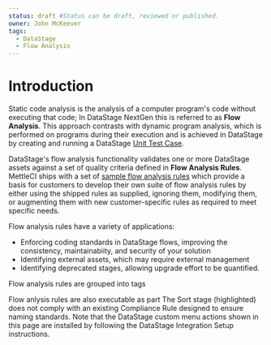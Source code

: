 ```yaml
---
status: draft #Status can be draft, reviewed or published.
owner: John McKeever
tags:
  - DataStage
  - Flow Analysis
---
```

# Introduction

Static code analysis is the analysis of a computer program's code without executing that code; In DataStage NextGen this is referred to as **Flow Analysis**.  This approach contrasts with dynamic program analysis, which is performed on programs during their execution and is achieved in DataStage by creating and running a DataStage [Unit Test Case](../testing/testing-datastage-flows.md).  

DataStage's flow analysis functionality validates one or more DataStage assets against a set of quality criteria defined in **Flow Analysis Rules**.  MettleCI ships with a set of [sample flow analysis rules](flow_rules.md) which provide a basis for customers to develop their own suite of flow analysis rules by either using the shipped rules as supplied, ignoring them, modifying them, or augmenting them with new customer-specific rules as required to meet specific needs.  

Flow analysis rules have a variety of applications:

- Enforcing coding standards in DataStage flows, improving the consistency, maintainabiity, and security of your solution
- Identifying external assets, which may require external management
- Identifying deprecated stages, allowing upgrade effort to be quantified.

Flow analysis rules are grouped into tags


Flow anlysis rules are also executable as part 
The Sort stage (highlighted) does not comply with an existing Compliance Rule designed to ensure naming standards.  Note that the DataStage custom menu actions shown in this page are installed by following the DataStage Integration Setup instructions.